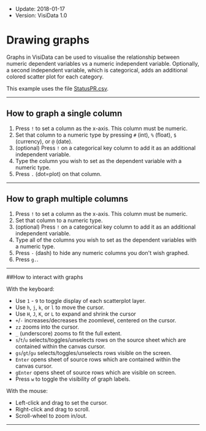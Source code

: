 - Update: 2018-01-17
- Version: VisiData 1.0

# Drawing graphs

Graphs in VisiData can be used to visualise the relationship between numeric dependent variables vs a numeric independent variable. Optionally, a second independent variable, which is categorical,  adds an additional colored scatter plot for each category.

This example uses the file [StatusPR.csv](https://raw.githubusercontent.com/saulpw/visidata/stable/sample_data/StatusPR.csv).

<section id="hero">
    <asciinema-player id="player" poster="npt:0:30" rows=27 src="../casts/pivot-graphs.cast"></asciinema-player>
    <script type="text/javascript" src="/asciinema-player.js"></script>
</section>

---


## How to graph a single column

1. Press `!` to set a column as the x-axis. This column must be numeric.
2. Set that column to a numeric type by pressing `#` (int), `%` (float), `$` (currency), or `@` (date).
3. (optional) Press `!` on a categorical key column to add it as an additional independent variable.
4. Type the column you wish to set as the dependent variable with a numeric type.
5. Press `.` (dot=plot) on that column.

---

## How to graph multiple columns

1. Press `!` to set a column as the x-axis. This column must be numeric.
2. Set that column to a numeric type.
3. (optional) Press `!` on a categorical key column to add it as an additional independent variable.
4. Type all of the columns you wish to set as the dependent variables with a numeric type.
5. Press `-` (dash) to hide any numeric columns you don't wish graphed.
6. Press `g.`.

---

##How to interact with graphs

With the keyboard:

- Use `1` - `9` to toggle display of each scatterplot layer.
- Use `h`, `j`, `k`, or `l` to move the cursor.
- Use `H`, `J`, `K`, or `L` to expand and shrink the cursor
- `+`/`-` increases/decreases the zoomlevel, centered on the cursor.
- `zz` zooms into the cursor.
- `_` (underscore) zooms to fit the full extent.
- `s`/`t`/`u` selects/toggles/unselects rows on the source sheet which are contained within the canvas cursor.
- `gs`/`gt`/`gu` selects/toggles/unselects rows visible on the screen.
- `Enter` opens sheet of source rows which are contained within the canvas cursor.
- `gEnter` opens sheet of source rows which are visible on screen.
- Press `w` to toggle the visibility of graph labels.

With the mouse:

- Left-click and drag to set the cursor.
- Right-click and drag to scroll.
- Scroll-wheel to zoom in/out.

---
